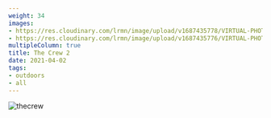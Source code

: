 ```yaml
---
weight: 34
images:
- https://res.cloudinary.com/lrmn/image/upload/v1687435778/VIRTUAL-PHOTOGRAPHY/thecrew/Pic_20210702_104233_3840x2160_immapw.jpg
- https://res.cloudinary.com/lrmn/image/upload/v1687435776/VIRTUAL-PHOTOGRAPHY/thecrew/Pic_20210702_104132_3840x2160_pbuwpz.jpg
multipleColumn: true
title: The Crew 2
date: 2021-04-02
tags:
- outdoors
- all
---
```

![thecrew](https://res.cloudinary.com/lrmn/image/upload/v1687435731/VIRTUAL-PHOTOGRAPHY/thecrew/Pic_20210702_103529_3840x2160_cqskq1.jpg)